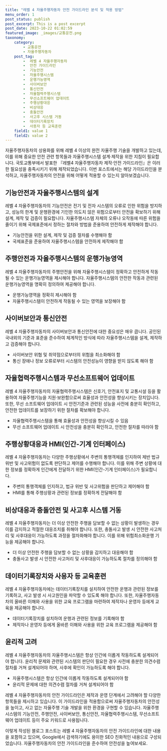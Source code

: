 ```yaml
---
title: "레벨 4 자율주행자동차 안전 가이드라인 분석 및 적용 방법"
menu_order: 1
post_status: publish
post_excerpt: This is a post excerpt
post_date: 2023-10-22 01:02:59
featured_image: _images/교통운전.png
taxonomy:
    category:
        - 교통운전
        - 자율주행자동차
    post_tag:
        -  레벨 4 자율주행자동차
        -  안전 가이드라인
        -  기능안전
        -  자율주행시스템
        -  운행가능영역
        -  사이버보안
        -  통신안전
        -  자율협력주행시스템
        -  무선소프트웨어 업데이트
        -  주행상황대응
        -  비상대응
        -  충돌안전
        -  사고후 시스템 거동
        -  데이터기록장치
        -  사용자 등 교육훈련
    field1: value 1
    field2: value 2
---
```



자율주행자동차의 상용화를 위해 레벨 4 이상의 완전 자율주행 기술을 개발하고 있는데, 이를 위해 중요한 안전 관련 항목들과 자율주행시스템 설계·제작을 위한 지침이 필요합니다. 국토교통부에서 발표한 『레벨4 자율주행자동차 제작·안전 가이드라인』은 이러한 필요성을 충족시키기 위해 제작되었습니다. 이번 포스트에서는 해당 가이드라인을 분석하고, 자율주행자동차의 안전을 위해 어떻게 적용할 수 있는지 알아보겠습니다.

## 기능안전과 자율주행시스템의 설계

레벨 4 자율주행자동차의 기능안전은 전기 및 전자 시스템의 오류로 인한 위험을 방지하고, 성능의 한계 및 운행환경에 기인한 의도치 않은 위험으로부터 안전을 확보하기 위해 설계, 제작 및 검증이 필요합니다. 자율주행시스템 자체의 오류나 오작동에 따른 위험을 줄이기 위해 국제표준에서 정하는 절차와 방법을 준용하여 안전하게 제작해야 합니다.

- 기능안전을 위한 설계, 제작 및 검증 절차를 수행해야 함
- 국제표준을 준용하여 자율주행시스템을 안전하게 제작해야 함

## 주행안전과 자율주행시스템의 운행가능영역

레벨 4 자율주행자동차의 주행안전을 위해 자율주행시스템이 정확하고 안전하게 작동될 수 있는 운행가능영역을 제시해야 합니다. 자율주행시스템의 안전한 작동과 관련된 운행가능영역을 명확히 정의하여 제공해야 합니다.

- 운행가능영역을 정확히 제시해야 함
- 자율주행시스템이 안전하게 작동될 수 있는 영역을 보장해야 함

## 사이버보안과 통신안전

레벨 4 자율주행자동차의 사이버보안과 통신안전에 대한 중요성은 매우 큽니다. 공인된 국내외의 기준과 표준을 준수하여 체계적인 방식에 따라 자율주행시스템을 설계, 제작하고 검증해야 합니다.

- 사이버보안 위협 및 취약점으로부터의 위험을 최소화해야 함
- 통신 장애나 정보 오류로부터 시스템의 안전성능이 영향을 받지 않도록 해야 함

## 자율협력주행시스템과 무선소프트웨어 업데이트

레벨 4 자율주행자동차의 자율협력주행시스템은 신호기, 안전표지 및 교통시설 등을 활용하여 자율주행기능을 지원·보완함으로써 효율성과 안전성을 향상시키는 장치입니다. 또한, 무선 소프트웨어 업데이트 시 안전기준과 관련된 성능을 사전에 충분히 확인하고, 안전한 업데이트를 보장하기 위한 절차를 확보해야 합니다.

- 자율협력주행시스템을 통해 효율성과 안전성을 향상시킬 수 있음
- 무선 소프트웨어 업데이트 시 안전성을 충분히 확인하고, 안전한 절차를 따라야 함

## 주행상황대응과 HMI(인간-기계 인터페이스)

레벨 4 자율주행자동차는 다양한 주행상황에서 주변의 통행객체를 인지하여 제반 법규 위반 및 사고위험이 없도록 판단하고 제어를 수행해야 합니다. 이를 위해 주변 상황에 대한 정보를 정확하게 인간에게 전달하기 위한 HMI(인간-기계 인터페이스)가 필요합니다.

- 주변의 통행객체를 인지하고, 법규 위반 및 사고위험을 판단하고 제어해야 함
- HMI를 통해 주행상황과 관련된 정보를 정확하게 전달해야 함

## 비상대응과 충돌안전 및 사고후 시스템 거동

레벨 4 자율주행자동차는 더 이상 안전한 주행을 담보할 수 없는 상황이 발생하는 경우 이를 감지하고 적절한 대응조치를 취해야 합니다. 또한, 충돌사고 발생 시 안전한 사고처리 및 사후대응이 가능하도록 과정을 절차화해야 합니다. 이를 위해 위험최소화운행 기능을 제공해야 합니다.

- 더 이상 안전한 주행을 담보할 수 없는 상황을 감지하고 대응해야 함
- 충돌사고 발생 시 안전한 사고처리 및 사후대응이 가능하도록 절차를 정의해야 함

## 데이터기록장치와 사용자 등 교육훈련

레벨 4 자율주행자동차에는 데이터기록장치를 설치하여 안전한 운행과 관련된 정보를 기록하고, 사고 발생 시 사고원인을 파악할 수 있도록 해야 합니다. 또한, 자율주행자동차의 올바른 이해와 사용을 위한 교육 프로그램을 마련하여 제작자나 운영자 등에게 교육을 제공해야 합니다.

- 데이터기록장치를 설치하여 운행과 관련된 정보를 기록해야 함
- 제작자나 운영자 등에게 올바른 이해와 사용을 위한 교육 프로그램을 제공해야 함

## 윤리적 고려

레벨 4 자율주행자동차의 자율주행시스템은 항상 인간에 이롭게 작동하도록 설계되어야 합니다. 윤리적 문제와 관련된 시스템의 판단이 필요한 경우 사전에 충분한 의견수렴 절차를 거쳐 설계되어야 하며, 사후에 확인이 가능하도록 해야 합니다.

- 자율주행시스템은 항상 인간에 이롭게 작동하도록 설계되어야 함
- 윤리적 문제에 대한 의견수렴 절차를 거쳐 설계되어야 함

레벨 4 자율주행자동차의 안전 가이드라인은 제작과 운영 단계에서 고려해야 할 다양한 항목들을 제시하고 있습니다. 이 가이드라인을 적용함으로써 자율주행자동차의 안전성을 높이고, 사고 없는 자율주행 기술 개발을 위한 환경을 구현할 수 있습니다. 자율주행시스템의 기능안전, 주행안전, 사이버보안, 통신안전, 자율협력주행시스템, 무선소프트웨어 업데이트 등이 주요 키워드로 사용됩니다.

이렇게 작성된 블로그 포스트는 레벨 4 자율주행자동차의 안전 가이드라인에 대한 내용을 포함하고 있으며, Google에서 검색하기에도 용이한 SEO 친화적인 내용으로 구성되었습니다. 자율주행자동차의 안전 가이드라인을 준수하여 안전성을 높여보세요.


